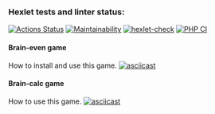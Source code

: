 ### Hexlet tests and linter status:
[![Actions Status](https://github.com/Mkleon/php-project-lvl1/workflows/hexlet-check/badge.svg)](https://github.com/Mkleon/php-project-lvl1/actions)
[![Maintainability](https://api.codeclimate.com/v1/badges/4d9197ec43cf5bc55a55/maintainability)](https://codeclimate.com/github/Mkleon/php-project-lvl1/maintainability)
[![hexlet-check](https://github.com/Mkleon/php-project-lvl1/actions/workflows/hexlet-check.yml/badge.svg?branch=main)](https://github.com/Mkleon/php-project-lvl1/actions/workflows/hexlet-check.yml)
[![PHP CI](https://github.com/Mkleon/php-project-lvl1/actions/workflows/linter.yml/badge.svg?branch=main)](https://github.com/Mkleon/php-project-lvl1/actions/workflows/linter.yml)


#### Brain-even game

How to install and use this game.
[![asciicast](https://asciinema.org/a/431525.svg)](https://asciinema.org/a/431525)

#### Brain-calc game

How to use this game.
[![asciicast](https://asciinema.org/a/431544.svg)](https://asciinema.org/a/431544)
